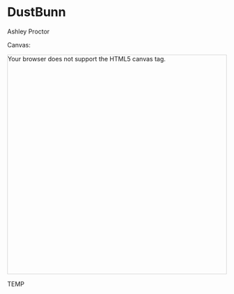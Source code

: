 # DustBunn
Ashley Proctor


<!DOCTYPE html>
<html>
<img id="canvas" width="600" height="600" src="https://goo.gl/GAWnPK" alt="The canvas" style="display: none;">
<body>
	<style>
.p {
    display: block;
    margin-left: auto;
    margin-right: auto;
}
canvas {
    display: block;
    margin-left: auto;
    margin-right: auto;
}
</style>


<p>Canvas:</p>
<canvas id="myCanvas" width="600" height="600" style="border:1px solid #d3d3d3;">
Your browser does not support the HTML5 canvas tag.
</canvas>

<script>
window.onload = function() {
    var c = document.getElementById("myCanvas");
    var ctx = c.getContext("2d");
    var img = document.getElementById("canvas");
    ctx.drawImage(img, 0, 0);
}
</script>

<p>TEMP</p>

</body>
</html>
